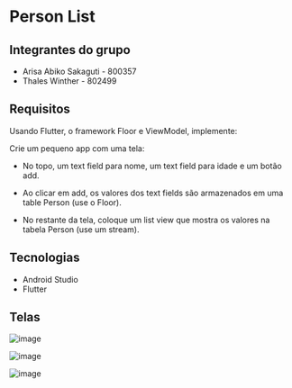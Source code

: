 # Person List

## Integrantes do grupo
- Arisa Abiko Sakaguti - 800357
- Thales Winther - 802499

## Requisitos

Usando Flutter, o framework Floor e ViewModel, implemente:

Crie um pequeno app com uma tela:

- No topo, um text field para nome, um text field para idade e um botão add. 

- Ao clicar em add, os valores dos text fields são armazenados em uma table Person (use o Floor).

- No restante da tela, coloque um list view que mostra os valores na tabela Person (use um stream). 

## Tecnologias
- Android Studio
-  Flutter
 

## Telas

![image](https://github.com/user-attachments/assets/375ccbbb-4c7b-47e1-9113-c316c8041dce)

![image](https://github.com/user-attachments/assets/335b0c23-f410-44f9-86a5-d4ca70c83a73)

![image](https://github.com/user-attachments/assets/0121c399-2f52-4ec1-a46b-6f811345cdf5)













